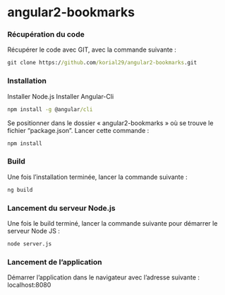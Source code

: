 # angular2-bookmarks

### Récupération du code
Récupérer le code avec GIT, avec la commande suivante :
```bat
git clone https://github.com/korial29/angular2-bookmarks.git
```
### Installation
Installer Node.js
Installer Angular-Cli
```bat
npm install -g @angular/cli
```
Se positionner dans le dossier « angular2-bookmarks » où se trouve le fichier “package.json”.
Lancer cette commande :
```bat
npm install
```
### Build
Une fois l’installation terminée, lancer la commande suivante :
```bat
ng build
```
### Lancement du serveur Node.js
Une fois le build terminé, lancer la commande suivante pour démarrer le serveur Node JS :
```bat
node server.js
```
### Lancement de l’application
Démarrer l’application dans le navigateur avec l’adresse suivante : localhost:8080
